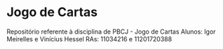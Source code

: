 # Jogo de Cartas
Repositório referente à disciplina de PBCJ - Jogo de Cartas
Alunos: Igor Meirelles e Vinícius Hessel
RAs: 11034216 e 11201720388
